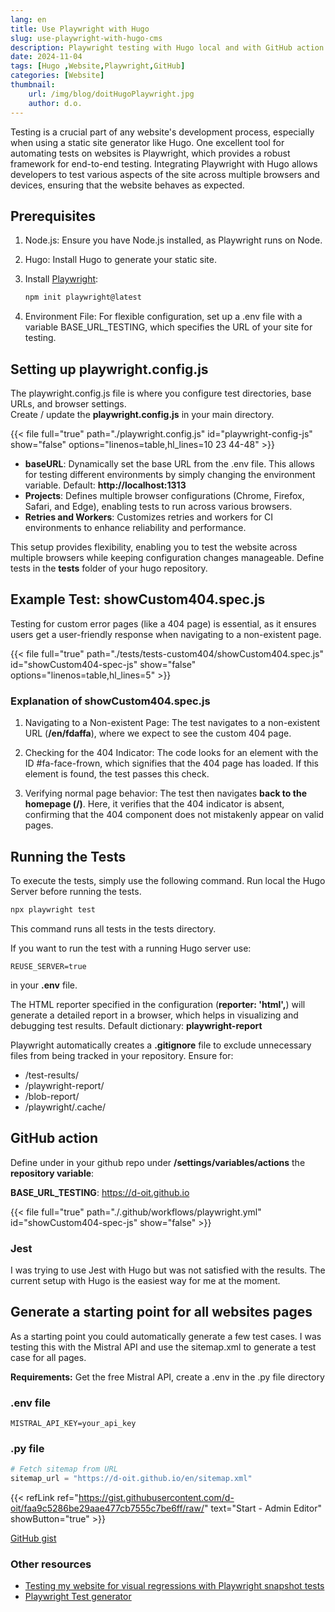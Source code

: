 ```yaml
---
lang: en
title: Use Playwright with Hugo
slug: use-playwright-with-hugo-cms
description: Playwright testing with Hugo local and with GitHub action
date: 2024-11-04
tags: [Hugo ,Website,Playwright,GitHub]
categories: [Website]
thumbnail:
    url: /img/blog/doitHugoPlaywright.jpg
    author: d.o.
---
```


Testing is a crucial part of any website's development process, especially when using a static site generator like Hugo.
One excellent tool for automating tests on websites is Playwright, which provides a robust framework for end-to-end testing.
Integrating Playwright with Hugo allows developers to test various aspects of the site across multiple browsers and devices, ensuring that the website behaves as expected.

## Prerequisites

1. Node.js: Ensure you have Node.js installed, as Playwright runs on Node.

2. Hugo: Install Hugo to generate your static site.

3. Install [Playwright](https://playwright.dev/docs/intro#installing-playwright):

    ```bash
    npm init playwright@latest
    ```

4. Environment File: For flexible configuration, set up a .env file with a variable BASE_URL_TESTING, which specifies the URL of your site for testing.

## Setting up playwright.config.js

The playwright.config.js file is where you configure test directories, base URLs, and browser settings.  
Create / update the **playwright.config.js** in your main directory.

{{< file full="true" path="./playwright.config.js" id="playwright-config-js" show="false" options="linenos=table,hl_lines=10 23 44-48" >}}

- **baseURL**: Dynamically set the base URL from the .env file. This allows for testing different environments by simply changing the environment variable. Default: **http://localhost:1313**
- **Projects**: Defines multiple browser configurations (Chrome, Firefox, Safari, and Edge), enabling tests to run across various browsers.
- **Retries and Workers**: Customizes retries and workers for CI environments to enhance reliability and performance.

This setup provides flexibility, enabling you to test the website across multiple browsers while keeping configuration changes manageable.
Define tests in the **tests** folder of your hugo repository.

## Example Test: showCustom404.spec.js

Testing for custom error pages (like a 404 page) is essential, as it ensures users get a user-friendly response when navigating to a non-existent page.

{{< file full="true" path="./tests/tests-custom404/showCustom404.spec.js" id="showCustom404-spec-js" show="false" options="linenos=table,hl_lines=5" >}}

### Explanation of showCustom404.spec.js

1. Navigating to a Non-existent Page: The test navigates to a non-existent URL (**/en/fdaffa**), where we expect to see the custom 404 page.

2. Checking for the 404 Indicator: The code looks for an element with the ID #fa-face-frown, which signifies that the 404 page has loaded. If this element is found, the test passes this check.

3. Verifying normal page behavior: The test then navigates **back to the homepage (/)**. Here, it verifies that the 404 indicator is absent, confirming that the 404 component does not mistakenly appear on valid pages.

## Running the Tests

To execute the tests, simply use the following command. Run local the Hugo Server before running the tests.

```bash
npx playwright test
```

This command runs all tests in the tests directory.

If you want to run the test with a running Hugo server use:

`REUSE_SERVER=true`

in your **.env** file.

The HTML reporter specified in the configuration (**reporter: 'html',**) will generate a detailed report in a browser, which helps in visualizing and debugging test results. Default dictionary: **playwright-report**

Playwright automatically creates a **.gitignore** file to exclude unnecessary files from being tracked in your repository.
Ensure for:

- /test-results/
- /playwright-report/
- /blob-report/
- /playwright/.cache/

## GitHub action

Define under in your github repo under **/settings/variables/actions** the **repository variable**:

**BASE_URL_TESTING**: https://d-oit.github.io

{{< file full="true" path="./.github/workflows/playwright.yml" id="showCustom404-spec-js" show="false" >}}

### Jest

I was trying to use Jest with Hugo but was not satisfied with the results. The current setup with Hugo is the easiest way for me at the moment.

## Generate a starting point for all websites pages

As a starting point you could automatically generate a few test cases. I was testing this with the Mistral API and use the sitemap.xml to generate a test case for all pages.

**Requirements:** Get the free Mistral API, create a .env in the .py file directory

### .env file

```env
MISTRAL_API_KEY=your_api_key
```

### .py file

```python
# Fetch sitemap from URL
sitemap_url = "https://d-oit.github.io/en/sitemap.xml"
```

{{< refLink ref="https://gist.githubusercontent.com/d-oit/faa9c5286be29aae477cb7555c7be6ff/raw/" text="Start - Admin Editor" showButton="true" >}}

[GitHub gist](https://gist.githubusercontent.com/d-oit/faa9c5286be29aae477cb7555c7be6ff/raw/)

### Other resources

- [Testing my website for visual regressions with Playwright snapshot tests](https://aarol.dev/posts/playwright-snapshot-testing/)
- [Playwright Test generator](https://playwright.dev/docs/codegen)
